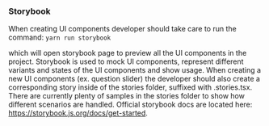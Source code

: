 ### Storybook

When creating UI components developer should take care to run the command:
`yarn run storybook`

which will open storybook page to preview all the UI components in the project.
Storybook is used to mock UI components, represent different variants and states of the UI components and show usage. When creating a new UI components (ex. question slider) the developer should also create a corresponding story inside of the stories folder, suffixed with .stories.tsx. There are currently plenty of samples in the stories folder to show how different scenarios are handled. Official storybook docs are located here: https://storybook.js.org/docs/get-started.
